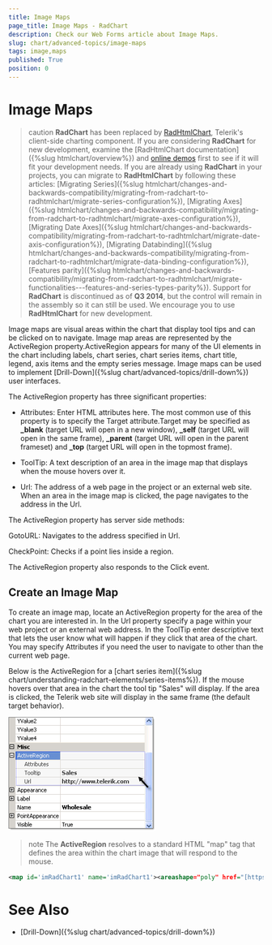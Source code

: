 ```yaml
---
title: Image Maps
page_title: Image Maps - RadChart
description: Check our Web Forms article about Image Maps.
slug: chart/advanced-topics/image-maps
tags: image,maps
published: True
position: 0
---
```


# Image Maps

>caution  **RadChart** has been replaced by [RadHtmlChart](https://www.telerik.com/products/aspnet-ajax/html-chart.aspx), Telerik's client-side charting component. If you are considering **RadChart** for new development, examine the [RadHtmlChart documentation]({%slug htmlchart/overview%}) and [online demos](https://demos.telerik.com/aspnet-ajax/htmlchart/examples/overview/defaultcs.aspx) first to see if it will fit your development needs. If you are already using **RadChart** in your projects, you can migrate to **RadHtmlChart** by following these articles: [Migrating Series]({%slug htmlchart/changes-and-backwards-compatibility/migrating-from-radchart-to-radhtmlchart/migrate-series-configuration%}), [Migrating Axes]({%slug htmlchart/changes-and-backwards-compatibility/migrating-from-radchart-to-radhtmlchart/migrate-axes-configuration%}), [Migrating Date Axes]({%slug htmlchart/changes-and-backwards-compatibility/migrating-from-radchart-to-radhtmlchart/migrate-date-axis-configuration%}), [Migrating Databinding]({%slug htmlchart/changes-and-backwards-compatibility/migrating-from-radchart-to-radhtmlchart/migrate-data-binding-configuration%}), [Features parity]({%slug htmlchart/changes-and-backwards-compatibility/migrating-from-radchart-to-radhtmlchart/migrate-functionalities---features-and-series-types-parity%}). Support for **RadChart** is discontinued as of **Q3 2014**, but the control will remain in the assembly so it can still be used. We encourage you to use **RadHtmlChart** for new development.

Image maps are visual areas within the chart that display tool tips and can be clicked on to navigate. Image map areas are represented by the ActiveRegion property.ActiveRegion appears for many of the UI elements in the chart including labels, chart series, chart series items, chart title, legend, axis items and the empty series message. Image maps can be used to implement [Drill-Down]({%slug chart/advanced-topics/drill-down%}) user interfaces.

The ActiveRegion property has three significant properties:

* Attributes: Enter HTML attributes here. The most common use of this property is to specify the Target attribute.Target may be specified as **_blank** (target URL will open in a new window), **_self** (target URL will open in the same frame), **_parent** (target URL will open in the parent frameset) and **_top** (target URL will open in the topmost frame).

* ToolTip: A text description of an area in the image map that displays when the mouse hovers over it.

* Url: The address of a web page in the project or an external web site. When an area in the image map is clicked, the page navigates to the address in the Url.

The ActiveRegion property has server side methods:

GotoURL: Navigates to the address specified in Url.

CheckPoint: Checks if a point lies inside a region.

The ActiveRegion property also responds to the Click event.

## Create an Image Map

To create an image map, locate an ActiveRegion property for the area of the chart you are interested in. In the Url property specify a page within your web project or an external web address. In the ToolTip enter descriptive text that lets the user know what will happen if they click that area of the chart. You may specify Attributes if you need the user to navigate to other than the current web page.

Below is the ActiveRegion for a [chart series item]({%slug chart/understanding-radchart-elements/series-items%}). If the mouse hovers over that area in the chart the tool tip "Sales" will display. If the area is clicked, the Telerik web site will display in the same frame (the default target behavior).

![ActiveRegion](images/radchart-advancedimagemap001.png)

>note The **ActiveRegion** resolves to a standard HTML "map" tag that defines the area within the chart image that will respond to the mouse.

````XML
<map id='imRadChart1' name='imRadChart1'><areashape="poly" href="[https://www.telerik.com](https://www.telerik.com)" coords="176,168,247,167,248,199,227,226,198,236" alt="Sales" title="Sales" /></map>
````

# See Also

 * [Drill-Down]({%slug chart/advanced-topics/drill-down%})

 
